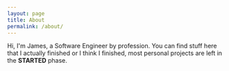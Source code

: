 ```yaml
---
layout: page
title: About
permalink: /about/
---
```


Hi, I'm James, a Software Engineer by profession.
You can find stuff here that I actually finished or I think I finished, most personal projects are left in the **STARTED** phase.